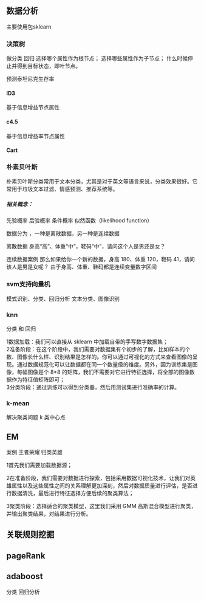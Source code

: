 ## 数据分析
主要使用包sklearn

### 决策树 
做分类 回归
选择哪个属性作为根节点；
选择哪些属性作为子节点；
什么时候停止并得到目标状态，即叶节点。

预测泰坦尼克生存率

#### ID3 
基于信息增益节点属性

#### c4.5 
基于信息增益率节点属性 
#### Cart


### 朴素贝叶斯
朴素贝叶斯分类常用于文本分类，尤其是对于英文等语言来说，分类效果很好。它常用于垃圾文本过滤、情感预测、推荐系统等。
##### 相关概念：
先验概率
后验概率
条件概率
似然函数（likelihood function）

数据分为 ，一种是离散数据，另一种是连续数据

离散数据
身高“高”、体重“中”，鞋码“中”，请问这个人是男还是女？


连续数据案例
那么如果给你一个新的数据，身高 180、体重 120，鞋码 41，请问该人是男是女呢？
由于身高、体重、鞋码都是连续变量数字区间

### svm支持向量机 
模式识别、分类、回归分析
文本分类、图像识别
### knn
分类 和 回归


1数据加载：我们可以直接从 sklearn 中加载自带的手写数字数据集；                    
2准备阶段：在这个阶段中，我们需要对数据集有个初步的了解，比如样本的个数、图像长什么样、识别结果是怎样的。你可以通过可视化的方式来查看图像的呈现。通过数据规范化可以让数据都在同一个数量级的维度。另外，因为训练集是图像，每幅图像是个 8*8 的矩阵，我们不需要对它进行特征选择，将全部的图像数据作为特征值矩阵即可；                                                        
3分类阶段：通过训练可以得到分类器，然后用测试集进行准确率的计算。

### k-mean
解决聚类问题 k 类中心点


## EM

 案例 王者荣耀 归类英雄


1首先我们需要加载数据源；

2在准备阶段，我们需要对数据进行探索，包括采用数据可视化技术，让我们对英雄属性以及这些属性之间的关系理解更加深刻，然后对数据质量进行评估，是否进行数据清洗，最后进行特征选择方便后续的聚类算法；

3聚类阶段：选择适合的聚类模型，这里我们采用 GMM 高斯混合模型进行聚类，并输出聚类结果，对结果进行分析。


## 关联规则挖掘


## pageRank


## adaboost 
分类 回归分析
